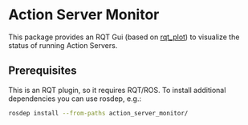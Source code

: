 # Action Server Monitor

This package provides an RQT Gui (based on [rqt_plot](https://github.com/ros-visualization/rqt_plot)) to visualize the status of running Action Servers.

## Prerequisites

This is an RQT plugin, so it requires RQT/ROS. To install additional dependencies you can use rosdep, e.g.:

```bash
rosdep install --from-paths action_server_monitor/
```
